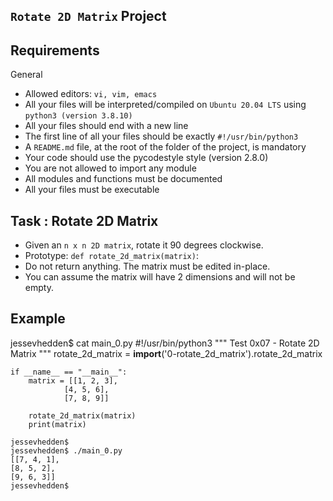 ## ``Rotate 2D Matrix`` Project

## Requirements
General

- Allowed editors: ``vi, vim, emacs``
- All your files will be interpreted/compiled on ``Ubuntu 20.04 LTS`` using ``python3 (version 3.8.10)``
- All your files should end with a new line
- The first line of all your files should be exactly ``#!/usr/bin/python3``
- A ``README.md`` file, at the root of the folder of the project, is mandatory
- Your code should use the pycodestyle style (version 2.8.0)
- You are not allowed to import any module
- All modules and functions must be documented
- All your files must be executable

## Task : Rotate 2D Matrix

- Given an ``n x n 2D matrix``, rotate it 90 degrees clockwise.
- Prototype: ```def rotate_2d_matrix(matrix)```:
- Do not return anything. The matrix must be edited in-place.
- You can assume the matrix will have 2 dimensions and will not be empty.

## Example
jessevhedden$ cat main_0.py
    #!/usr/bin/python3
    """
    Test 0x07 - Rotate 2D Matrix
    """
    rotate_2d_matrix = __import__('0-rotate_2d_matrix').rotate_2d_matrix

    if __name__ == "__main__":
        matrix = [[1, 2, 3],
                [4, 5, 6],
                [7, 8, 9]]

        rotate_2d_matrix(matrix)
        print(matrix)

    jessevhedden$
    jessevhedden$ ./main_0.py
    [[7, 4, 1],
    [8, 5, 2],
    [9, 6, 3]]
    jessevhedden$